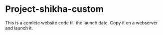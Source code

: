 # Project-shikha-custom
This is a comlete website code till the launch date.
Copy it on a webserver and launch it.
